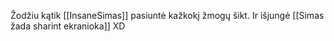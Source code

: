 Žodžiu kątik [[InsaneSimas]] pasiuntė kažkokį žmogų šikt. Ir išjungė [[Simas žada sharint ekranioka]] XD